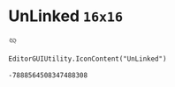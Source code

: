 # UnLinked `16x16`
<img src="/img/UnLinked.png" width=16 height=16>

``` CSharp
EditorGUIUtility.IconContent("UnLinked")
```
```
-7888564508347488308
```
